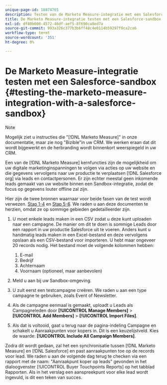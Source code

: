 ```yaml
---
unique-page-id: 18874765
description: Testen van de Marketo Measure-integratie met een Salesforce-sandbox - [!DNL Marketo Measure] - Productdocumentatie
title: De Marketo Measure-integratie testen met een Salesforce-sandbox
exl-id: df40b000-4572-46df-aef5-8f690ca8ed7a
source-git-commit: 993a326c377b3b6ff48c4e0114b59297f9ca2ca6
workflow-type: tm+mt
source-wordcount: '351'
ht-degree: 0%

---
```


# De Marketo Measure-integratie testen met een Salesforce-sandbox {#testing-the-marketo-measure-integration-with-a-salesforce-sandbox}

>[!NOTE]
>
>Mogelijk ziet u instructies die &quot;[!DNL Marketo Measure]&quot; in onze documentatie, maar zie nog &quot;Bizible&quot;in uw CRM. We werken eraan dat dit wordt bijgewerkt en de herbranding wordt binnenkort weerspiegeld in uw CRM.

Een van de [!DNL Marketo Measure] kernfuncties zijn de mogelijkheid om uw digitale marketinginspanningen te volgen via acties op uw website en die gegevens vervolgens naar uw productie te verplaatsen [!DNL Salesforce org] via leads en contactpersonen. Er zijn echter meestal geen inkomende leads gemaakt van uw website binnen een Sandbox-integratie, zodat de focus op gegevens louter offline zal zijn.

Hier zijn de twee bronnen waarnaar voor beide fasen van de test wordt verwezen. [Stap 1-4](https://help.salesforce.com/apex/HTViewHelpDoc?id=lead_import_wizard.htm&amp;language=en_US) en [Stap 5-6](/help/channel-tracking-and-setup/offline-channels/syncing-offline-campaigns.md). We raden u aan deze documenten te herzien, omdat ze op sommige gebieden gedetailleerder zijn.

1. U moet enkele leads maken in een CSV zodat u deze kunt uploaden naar een campagne. De manier om dit te doen is sommige Leads door een rapport in uw productie Salesforce uit te voeren. Anders kunt u handmatig leads maken in een Excel-bestand en deze vervolgens opslaan als een CSV-bestand voor importeren. U hebt maar ongeveer 20 records nodig. Het bestand moet de volgende kolommen hebben:

   1. E-mail
   1. Bedrijf
   1. Achternaam
   1. Voornaam (optioneel, maar aanbevolen)

1. Meld u aan bij uw Sandbox-omgeving.
1. U zult eerst een testcampagne creëren. We raden u aan een type campagne te gebruiken, zoals Event of Newsletter.
1. Als de campagne eenmaal is gemaakt, uploadt u Leads als Campagneleden door **[!UICONTROL Manage Members]** > **[!UICONTROL Add Members]** > **[!UICONTROL Import Files]**.
1. Als dat is voltooid, gaat u terug naar de pagina-indeling Campagne en schakelt u Aanraakpunten voor kopers in. Dit is een keuzelijstveld. Kies de waarde: **[!UICONTROL Include All Campaign Members]**.

Zodra dit wordt gedaan, zal het een synchronisatie tussen [!DNL Marketo Measure] en [!DNL Salesforce] en past aanraakpunten toe op de records voor lead. We raden u aan de volgende dag terug te checken via een rapport met de naam: &quot;Aanraakpunt koper op leads&quot; gevonden in het dialoogvenster [!UICONTROL Buyer Touchpoints Reports] op het tabblad Rapporten. Als in het verslag een aanspreekpunt voor elke lead wordt ingevuld, is dit een teken van succes.

